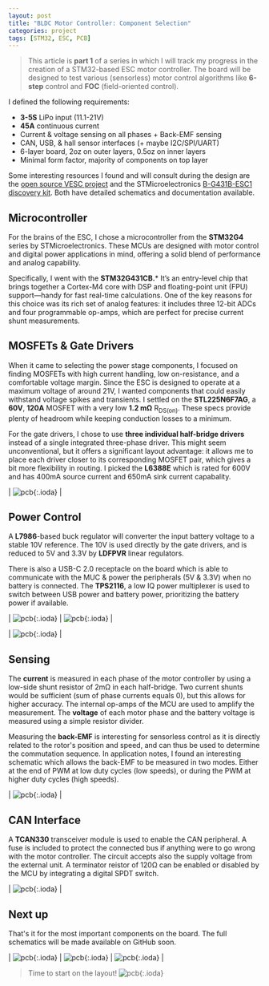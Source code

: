 ```yaml
---
layout: post
title: "BLDC Motor Controller: Component Selection"
categories: project
tags: [STM32, ESC, PCB]
---
```


> This article is **part 1** of a series in which I will track my progress in the creation of a STM32-based ESC motor controller. The board will be designed to test various (sensorless) motor control algorithms like **6-step** control and **FOC** (field-oriented control).

I defined the following requirements:

- **3-5S** LiPo input (11.1-21V)
- **45A** continuous current
- Current & voltage sensing on all phases + Back-EMF sensing
- CAN, USB, & hall sensor interfaces (+ maybe I2C/SPI/UART)
- 6-layer board, 2oz on outer layers, 0.5oz on inner layers
- Minimal form factor, majority of components on top layer

Some interesting resources I found and will consult during the design are the [open source VESC project](https://github.com/vedderb/bldc-hardware) and the STMicroelectronics [B-G431B-ESC1 discovery kit](https://www.st.com/en/evaluation-tools/b-g431b-esc1.html). Both have detailed schematics and documentation available. 

## Microcontroller
For the brains of the ESC, I chose a microcontroller from the **STM32G4** series by STMicroelectronics. These MCUs are designed with motor control and digital power applications in mind, offering a solid blend of performance and analog capability.

Specifically, I went with the **STM32G431CB.*** It’s an entry-level chip that brings together a Cortex-M4 core with DSP and floating-point unit (FPU) support—handy for fast real-time calculations. One of the key reasons for this choice was its rich set of analog features: it includes three 12-bit ADCs and four programmable op-amps, which are perfect for precise current shunt measurements.
    
## MOSFETs & Gate Drivers
When it came to selecting the power stage components, I focused on finding MOSFETs with high current handling, low on-resistance, and a comfortable voltage margin. Since the ESC is designed to operate at a maximum voltage of around 21V, I wanted components that could easily withstand voltage spikes and transients. I settled on the **STL225N6F7AG**, a **60V**, **120A** MOSFET with a very low **1.2 mΩ** R<sub>DS(on)</sub>. These specs provide plenty of headroom while keeping conduction losses to a minimum.

For the gate drivers, I chose to use **three individual half-bridge drivers** instead of a single integrated three-phase driver. This might seem unconventional, but it offers a significant layout advantage: it allows me to place each driver closer to its corresponding MOSFET pair, which gives a bit more flexibility in routing. I picked the **L6388E** which is rated for 600V and has 400mA source current and 650mA sink current capabality. 

| ![pcb](/assets/img/projects/esc-motor/esc_half_bridge.png){:.ioda} |

## Power Control
A **L7986**-based buck regulator will converter the input battery voltage to a stable 10V reference. The 10V is used directly by the gate drivers, and is reduced to 5V and 3.3V by **LDFPVR** linear regulators.

There is also a USB-C 2.0 receptacle on the board which is able to communicate with the MUC & power the peripherals (5V & 3.3V) when no battery is connected. The **TPS2116**, a low IQ power multiplexer is used to switch between USB power and battery power, prioritizing the battery power if available.

| ![pcb](/assets/img/projects/esc-motor/esc_power_selector.png){:.ioda} | ![pcb](/assets/img/projects/esc-motor/esc_linear_regulator_5V.png){:.ioda} |

| ![pcb](/assets/img/projects/esc-motor/esc_buck_regulator_10V.png){:.ioda} |

## Sensing
The **current** is measured in each phase of the motor controller by using a low-side shunt resistor of 2mΩ in each half-bridge. Two current shunts would be sufficient (sum of phase currents equals 0), but this allows for higher accuracy. The internal op-amps of the MCU are used to amplify the measurement. The **voltage** of each motor phase and the battery voltage is measured using a simple resistor divider.

Measuring the **back-EMF** is interesting for sensorless control as it is directly related to the rotor's position and speed, and can thus be used to determine the commutation sequence. In application notes, I found an interesting schematic which allows the back-EMF to be measured in two modes. Either at the end of PWM at low duty cycles (low speeds), or during the PWM at higher duty cycles (high speeds).

| ![pcb](/assets/img/projects/esc-motor/esc_back_emf_sense.png){:.ioda} |


## CAN Interface
A **TCAN330** transceiver module is used to enable the CAN peripheral. A fuse is included to protect the connected bus if anything were to go wrong with the motor controller. The circuit accepts also the supply voltage from the external unit. A terminator reistor of 120Ω can be enabled or disabled by the MCU by integrating a digital SPDT switch.

| ![pcb](/assets/img/projects/esc-motor/esc_can_interface.png){:.ioda} |

## Next up
That's it for the most important components on the board. The full schematics will be made available on GitHub soon.

| ![pcb](/assets/img/projects/esc-motor/esc_schematic_1.png){:.ioda} | ![pcb](/assets/img/projects/esc-motor/esc_schematic_2.png){:.ioda} | ![pcb](/assets/img/projects/esc-motor/esc_schematic_3.png){:.ioda} |

> Time to start on the layout!
![pcb](/assets/img/projects/esc-motor/esc_components.png){:.ioda}
